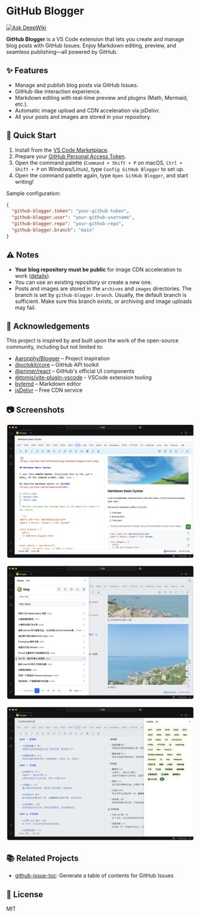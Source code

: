 # GitHub Blogger

[![Ask DeepWiki](https://deepwiki.com/badge.svg)](https://deepwiki.com/toFrankie/github-blogger)

**GitHub Blogger** is a VS Code extension that lets you create and manage blog posts with GitHub Issues. Enjoy Markdown editing, preview, and seamless publishing—all powered by GitHub.

## ✨ Features

- Manage and publish blog posts via GitHub Issues.
- GitHub-like interaction experience.
- Markdown editing with real-time preview and plugins (Math, Mermaid, etc.).
- Automatic image upload and CDN acceleration via jsDelivr.
- All your posts and images are stored in your repository.

## 🚀 Quick Start

1. Install from the [VS Code Marketplace](https://marketplace.visualstudio.com/items?itemName=Frankie.github-blogger).
2. Prepare your [GitHub Personal Access Token](https://docs.github.com/en/authentication/keeping-your-account-and-data-secure/managing-your-personal-access-tokens).
3. Open the command palette (`Command + Shift + P` on macOS, `Ctrl + Shift + P` on Windows/Linux), type `Config GitHub Blogger` to set up.
4. Open the command palette again, type `Open GitHub Blogger`, and start writing!

Sample configuration:

```json
{
  "github-blogger.token": "your-github-token",
  "github-blogger.user": "your-github-username",
  "github-blogger.repo": "your-github-repo",
  "github-blogger.branch": "main"
}
```

## ⚠️ Notes

- **Your blog repository must be public** for image CDN acceleration to work ([details](https://github.com/jsdelivr/jsdelivr/issues/18243#issuecomment-857512289)).
- You can use an existing repository or create a new one.
- Posts and images are stored in the `archives` and `images` directories. The branch is set by `github-blogger.branch`. Usually, the default branch is sufficient. Make sure this branch exists, or archiving and image uploads may fail.

## 🙏 Acknowledgements

This project is inspired by and built upon the work of the open-source community, including but not limited to:

- [Aaronphy/Blogger](https://github.com/Aaronphy/Blogger) – Project inspiration
- [@octokit/core](https://github.com/octokit/core.js) – GitHub API toolkit
- [@primer/react](https://primer.style/react) – GitHub's official UI components
- [@tomjs/vite-plugin-vscode](https://github.com/tomjs/vite-plugin-vscode) – VSCode extension tooling
- [bytemd](https://github.com/bytedance/bytemd) – Markdown editor
- [jsDelivr](https://www.jsdelivr.com/?docs=gh) – Free CDN service

## 📷 Screenshots

![](./images/screenshot-1.png)

![](./images/screenshot-2.png)

![](./images/screenshot-3.png)

## 📚 Related Projects

- [github-issue-toc](https://github.com/toFrankie/github-issue-toc): Generate a table of contents for GitHub Issues

## 📝 License

MIT
